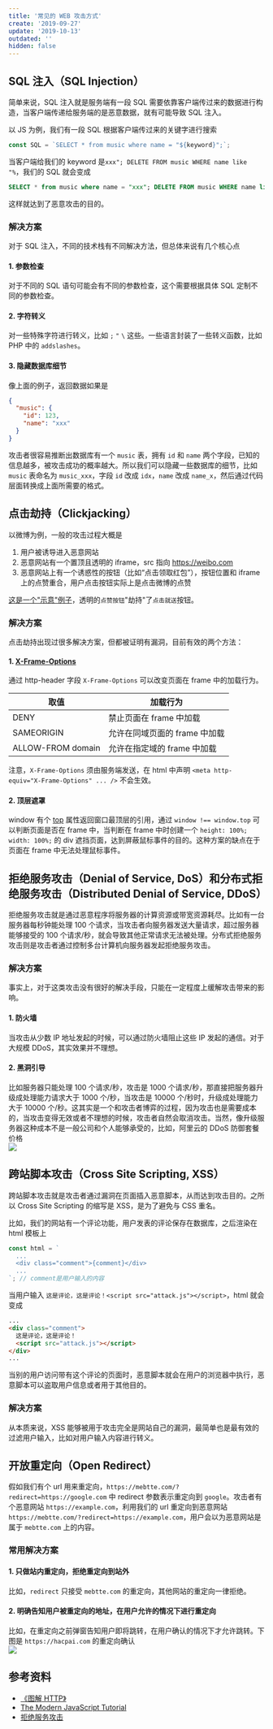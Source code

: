 ```yaml
---
title: '常见的 WEB 攻击方式'
create: '2019-09-27'
update: '2019-10-13'
outdated: ''
hidden: false
---
```


## SQL 注入（SQL Injection）

简单来说，SQL 注入就是服务端有一段 SQL 需要依靠客户端传过来的数据进行构造，当客户端传递给服务端的是恶意数据，就有可能导致 SQL 注入。

以 JS 为例，我们有一段 SQL 根据客户端传过来的关键字进行搜索

```js
const SQL = `SELECT * from music where name = "${keyword}";`;
```

当客户端给我们的 keyword 是`xxx"; DELETE FROM music WHERE name like "%`，我们的 SQL 就会变成

```sql
SELECT * from music where name = "xxx"; DELETE FROM music WHERE name like "%";
```

这样就达到了恶意攻击的目的。

### 解决方案

对于 SQL 注入，不同的技术栈有不同解决方法，但总体来说有几个核心点

#### 1. 参数检查

对于不同的 SQL 语句可能会有不同的参数检查，这个需要根据具体 SQL 定制不同的参数检查。

#### 2. 字符转义

对一些特殊字符进行转义，比如 `;` `"` `\` 这些。一些语言封装了一些转义函数，比如 PHP 中的 `addslashes`。

#### 3. 隐藏数据库细节

像上面的例子，返回数据如果是

```json
{
  "music": {
    "id": 123,
    "name": "xxx"
  }
}
```

攻击者很容易推断出数据库有一个 `music` 表，拥有 `id` 和 `name` 两个字段，已知的信息越多，被攻击成功的概率越大。所以我们可以隐藏一些数据库的细节，比如 `music` 表命名为 `music_xxx`，字段 `id` 改成 `idx`，`name` 改成 `name_x`，然后通过代码层面转换成上面所需要的格式。

## 点击劫持（Clickjacking）

以微博为例，一般的攻击过程大概是

1. 用户被诱导进入恶意网站
2. 恶意网站有一个置顶且透明的 iframe，src 指向 https://weibo.com
3. 恶意网站上有一个诱惑性的按钮（比如“点击领取红包”），按钮位置和 iframe 上的点赞重合，用户点击按钮实际上是点击微博的点赞

[这是一个"示意"例子](/demo/clickjacking.html)，透明的`点赞按钮`"劫持"了`点击就送`按钮。

### 解决方案

点击劫持出现过很多解决方案，但都被证明有漏洞，目前有效的两个方法：

#### 1. [X-Frame-Options](https://developer.mozilla.org/zh-CN/docs/Web/HTTP/X-Frame-Options)

通过 http-header 字段 `X-Frame-Options` 可以改变页面在 frame 中的加载行为。

| 取值              | 加载行为                      |
| ----------------- | ----------------------------- |
| DENY              | 禁止页面在 frame 中加载       |
| SAMEORIGIN        | 允许在同域页面的 frame 中加载 |
| ALLOW-FROM domain | 允许在指定域的 frame 中加载   |

注意，`X-Frame-Options` 须由服务端发送，在 html 中声明 `<meta http-equiv="X-Frame-Options" ... />` 不会生效。

#### 2. 顶层遮罩

window 有个 [top](https://developer.mozilla.org/zh-CN/docs/Web/API/Window/top) 属性返回窗口最顶层的引用，通过 `window !== window.top` 可以判断页面是否在 frame 中，当判断在 frame 中时创建一个 `height: 100%; width: 100%;` 的 div 遮挡页面，达到屏蔽鼠标事件的目的。这种方案的缺点在于页面在 frame 中无法处理鼠标事件。

## 拒绝服务攻击（Denial of Service, DoS）和分布式拒绝服务攻击（Distributed Denial of Service, DDoS）

拒绝服务攻击就是通过恶意程序将服务器的计算资源或带宽资源耗尽。比如有一台服务器每秒钟能处理 100 个请求，当攻击者向服务器发送大量请求，超过服务器能够接受的 100 个请求/秒，就会导致其他正常请求无法被处理。分布式拒绝服务攻击则是攻击者通过控制多台计算机向服务器发起拒绝服务攻击。

### 解决方案

事实上，对于这类攻击没有很好的解决手段，只能在一定程度上缓解攻击带来的影响。

#### 1. 防火墙

当攻击从少数 IP 地址发起的时候，可以通过防火墙阻止这些 IP 发起的通信。对于大规模 DDoS，其实效果并不理想。

#### 2. 黑洞引导

比如服务器只能处理 100 个请求/秒，攻击是 1000 个请求/秒，那直接把服务器升级成处理能力请求大于 1000 个/秒，当攻击是 10000 个/秒时，升级成处理能力大于 10000 个/秒。这其实是一个和攻击者博弈的过程，因为攻击也是需要成本的，当攻击变得无效或者不理想的时候，攻击者自然会取消攻击。当然，像升级服务器这种成本不是一般公司和个人能够承受的，比如，阿里云的 DDoS 防御套餐价格  
![](./ddos_price.png)

## 跨站脚本攻击（Cross Site Scripting, XSS）

跨站脚本攻击就是攻击者通过漏洞在页面插入恶意脚本，从而达到攻击目的。之所以 Cross Site Scripting 的缩写是 XSS，是为了避免与 CSS 重名。

比如，我们的网站有一个评论功能，用户发表的评论保存在数据库，之后渲染在 html 模板上

```js
const html = `
  ...
  <div class="comment">{comment}</div>
  ...
`; // comment是用户输入的内容
```

当用户输入 `这是评论，这是评论！<script src="attack.js"></script>`，html 就会变成

```html
...
<div class="comment">
  这是评论，这是评论！
  <script src="attack.js"></script>
</div>
...
```

当别的用户访问带有这个评论的页面时，恶意脚本就会在用户的浏览器中执行，恶意脚本可以盗取用户信息或者用于其他目的。

### 解决方案

从本质来说，XSS 能够被用于攻击完全是网站自己的漏洞，最简单也是最有效的过滤用户输入，比如对用户输入内容进行转义。

## 开放重定向（Open Redirect）

假如我们有个 url 用来重定向，`https://mebtte.com/?redirect=https://google.com` 中 redirect 参数表示重定向到 `google`。攻击者有个恶意网站 `https://example.com`，利用我们的 url 重定向到恶意网站 `https://mebtte.com/?redirect=https://example.com`，用户会以为恶意网站是属于 `mebtte.com` 上的内容。

### 常用解决方案

#### 1. 只做站内重定向，拒绝重定向到站外

比如，`redirect` 只接受 `mebtte.com` 的重定向，其他网站的重定向一律拒绝。

#### 2. 明确告知用户被重定向的地址，在用户允许的情况下进行重定向

比如，在重定向之前弹窗告知用户即将跳转，在用户确认的情况下才允许跳转。下图是 `https://hacpai.com` 的重定向确认  
![](./redirect_confirm.png)

## 参考资料

- [《图解 HTTP》](https://book.douban.com/subject/25863515)
- [The Modern JavaScript Tutorial](http://javascript.info)
- [拒绝服务攻击](https://zh.wikipedia.org/wiki/%E9%98%BB%E6%96%B7%E6%9C%8D%E5%8B%99%E6%94%BB%E6%93%8A)
